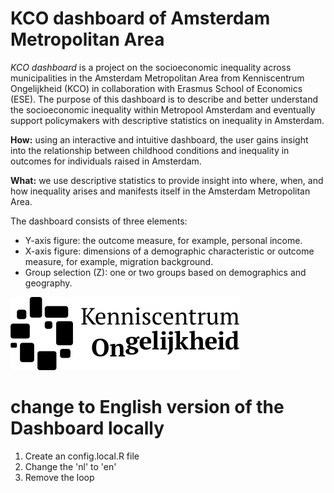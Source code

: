 # KCO dashboard of Amsterdam Metropolitan Area
_KCO dashboard_ is a project on the socioeconomic inequality across municipalities in the Amsterdam Metropolitan Area from Kenniscentrum Ongelijkheid (KCO) in collaboration with Erasmus School of Economics (ESE). The purpose of this dashboard is to describe and better understand the socioeconomic inequality within Metropool Amsterdam and eventually support policymakers with descriptive statistics on inequality in Amsterdam. 

**How:** using an interactive and intuitive dashboard, the user gains insight into the relationship between childhood conditions and inequality in outcomes for individuals raised in Amsterdam.

**What:** we use descriptive statistics to provide insight into where, when, and how inequality arises and manifests itself in the Amsterdam Metropolitan Area.

The dashboard consists of three elements:
- Y-axis figure: the outcome measure, for example, personal income.
- X-axis figure: dimensions of a demographic characteristic or outcome measure, for example, migration background.
- Group selection (Z): one or two groups based on demographics and geography.


![logo_kco.png](logo/logo_kco.png)

# change to English version of the Dashboard locally
1. Create an config.local.R file
2. Change the 'nl' to 'en'
3. Remove the loop 
